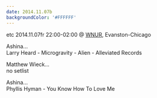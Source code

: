 ```yaml
---
date: 2014.11.07b
backgroundColor: '#FFFFFF'
---
```


etc 2014.11.07fr 22:00-02:00 @ [WNUR](http://www.wnur.org/), Evanston-Chicago  

Ashina...  
Larry Heard - Microgravity - Alien - Alleviated Records  

Matthew Wieck...  
no setlist  

Ashina...  
Phyllis Hyman - You Know How To Love Me